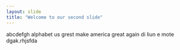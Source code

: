 ```yaml
---
layout: slide
title: "Welcome to our second slide"
---
```

abcdefgh
alphabet us grest
make america great again
di liun e mote
 dgak.rhjsfda
